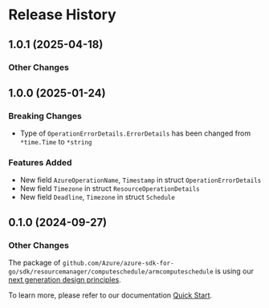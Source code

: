# Release History

## 1.0.1 (2025-04-18)
### Other Changes


## 1.0.0 (2025-01-24)
### Breaking Changes

- Type of `OperationErrorDetails.ErrorDetails` has been changed from `*time.Time` to `*string`

### Features Added

- New field `AzureOperationName`, `Timestamp` in struct `OperationErrorDetails`
- New field `Timezone` in struct `ResourceOperationDetails`
- New field `Deadline`, `Timezone` in struct `Schedule`


## 0.1.0 (2024-09-27)
### Other Changes

The package of `github.com/Azure/azure-sdk-for-go/sdk/resourcemanager/computeschedule/armcomputeschedule` is using our [next generation design principles](https://azure.github.io/azure-sdk/general_introduction.html).

To learn more, please refer to our documentation [Quick Start](https://aka.ms/azsdk/go/mgmt).